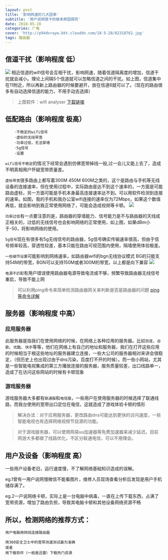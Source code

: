 ```yaml
---
layout: post
title: '影响网速的几大因素'
subtitle: '用户说网很卡的根本原因探究'
date: 2018-05-28
categories: 广电
cover: 'http://p94dvrayw.bkt.clouddn.com/18-5-28/82318762.jpg'
tags: 路由器
---
```



## 信道干扰（影响程度 低）

![](http://p94dvrayw.bkt.clouddn.com/18-5-30/15355129.jpg)
相近信道的wifi信号会互相干扰，影响网速，随着信道隔离度的增加，信道干扰就会减小。理论上间隔5个信道就可以忽略信道之间的干扰。如上图，信道集中在11附近，所以再新上路由器的时候要避开，放在信道6就可以了。（现在的路由很多有自动选择信道的能力，不用手动去选择）
>上图软件：wifi analyser [下载链接](http://mobile.appchina.com/market/download/redirect?package=com.keuwl.wifi&channel=ext.cop.huajun&p=delivery)

## 低配路由（影响程度 极高）
```flow
	·不稳定的wifi信号
	·虚标的无线带宽
	·功率过低，无法穿墙
	·5g信号
	·设置
```

`wifi信号不稳定`的情况下经常会遇到仿佛宽带掉线一般,过一会儿又能上去了，造成不明真相用户怀疑宽带质量差。

`虚标带宽`很多路由上都写着300M 450M 600M之类的，这个是路由与手机等无线设备的连接速率，但在使用过程中，实际路由是达不到这个速率的，一方面是可能路由虚标，另一方面可能是手机本身最高连接速率达不到。可以用软件检测到连接的速率。如图，我的手机和我办公室wifi连接的速率仅为72Mbps，如果这个数值再低，就会影响到我正常使用网络了，可能会造成视频等卡顿。
 ![](http://p94dvrayw.bkt.clouddn.com/18-5-30/25775785.jpg)

`功率过低`有一点要注意的是，路由器的穿墙能力、信号能力是不与路由器的天线成正相关的，过低的无线信号也会影响网络的正常使用，如上图，如果dBm小于-50，将影响网络的使用。

`5g信号`现在有很多有5g无线信号的路由器，5g信号确实传输速率很高，但由于信号频率较高，穿透性较差，基本只能在路由可视范围内使用，隔墙使用体验极差。

`一些细节设置`可能影响到网络速率，如路由器wifi的bgn无线协议模式
BG的只能支持54M的带宽，BGN可以支持150M或者300M的带宽，以上都是向下兼容
![](http://p94dvrayw.bkt.clouddn.com/18-5-30/87158657.jpg)

`电源不匹配`有用户错误使用路由器电源导致电流或不够，频繁导致路由器无线信号重启，导致不能上网

>可以利用ping命令来简单检测路由器网关来判断是否是路由器的问题
[ping等命令详解](https://youyefu.github.io/2018/06/07/%E5%B8%B8%E7%94%A8%E7%BD%91%E7%BB%9C%E6%B5%8B%E8%AF%95%E5%91%BD%E4%BB%A4%E5%8F%8A%E8%BD%AF%E4%BB%B6.html)

## 服务器（影响程度 中高）

### 应用服务器

此服务器是指我们在使用网络的时候，在网络上各种应用的服务器。比如`百度`、`谷歌`、`优酷`、`快手`等等，他们在网络上有自己的地址和服务器，我们在打开这些应用的时候相当于根这些地址的服务器建立连接，一些大公司的服务器相对来讲会很稳定，（但历史上也出现过由于dns污染，百度打不开的时候）。而一些小网站，尤其是一些智能电视集成的第三方播放连接的服务器，服务质量较差，出口线路单一，造成了在访问这些网站的时候有卡顿现象
### 游戏服务器

游戏服务器大多都有`联通服`和`电信服`，一些用户在使用服务器的时候选择了联通线路，而我台使用的宽带出口定位在电信，这就造成了游戏体验卡顿的情形

>解决办法：对于应用服务器，更改路由dns可能达到更快的访问速度，一些智能电视也有选择网络视频节目源的功能。

>对于游戏服务器，可以使用网易uu加速器等免费加速器来减少延迟。目前网游大多都做了线路优化，不区分联通电信，可以不用理会。

## 用户及设备（影响程度 高）
一些用户设备老旧，运行速度慢，不了解网络基础知识造成的误解。

eg.1曾有一用户说网慢微信不能看图片，维修人员现场查看分析后发现是用户手机储存满了。

eg.2一户说网络卡顿，实际上是一台电脑中病毒，一直在上传下载东西，占满了宽带资源，增加了路由负担，导致其电脑卡顿和其他设备网络资源不畅


## 所以，检测网络的推荐方式：

```flow
用户电脑用网线连接路由器

用360安全卫士中的宽带测速测试最为准确
或者
用下载软件（一般是迅雷）下载热门资源
```
